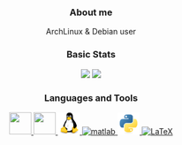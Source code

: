 <!--
**ponte-vecchio/ponte-vecchio** is a ✨ _special_ ✨ repository because its `README.md` (this file) appears on your GitHub profile.

Here are some ideas to get you started:

- 🌱 I’m currently learning ...
- 👯 I’m looking to collaborate on ...
- 🤔 I’m looking for help with ...
- 💬 Ask me about ...
- 📫 How to reach me: ...
- 😄 Pronouns: ...
- ⚡ Fun fact: ...
-->

<h3 align="center"> About me </h3>

<p align="center">ArchLinux & Debian user</p>

<h3 align="center"> Basic Stats </h3>

<p align="center">
  
 <img src="https://github-readme-stats.vercel.app/api?username=ponte-vecchio&show_icons=true">
  
 <img src="https://github-readme-stats.vercel.app/api/top-langs/?username=ponte-vecchio">
  
</p>


<h3 align="center">Languages and Tools</h3>

<p align="center">
  <a href="bash" target="_blank"> <img src="https://www.vectorlogo.zone/logos/gnu_bash/gnu_bash-icon.svg" alt="" width="40" height="40"/> </a>
  <a href="git" target="_blank"> <img src="https://www.vectorlogo.zone/logos/git-scm/git-scm-icon.svg" alt="" width="40" height="40"/> </a>
  <a href="*nix operating systems" target="_blank"> <img src="https://raw.githubusercontent.com/devicons/devicon/master/icons/linux/linux-original.svg" alt="linux" width="40" height="40"/> </a>
  <a href="MATLAB" target="_blank"> <img src="https://upload.wikimedia.org/wikipedia/commons/2/21/Matlab_Logo.png" alt="matlab" width="40" height="40"/> </a>
  <a href="Python" target="_blank"> <img src="https://raw.githubusercontent.com/devicons/devicon/master/icons/python/python-original.svg" alt="python" width="40" height="40"/> </a>
  <a href="LaTeX" target="_blank"> <img src="https://upload.wikimedia.org/wikipedia/commons/thumb/9/92/LaTeX_logo.svg/2560px-LaTeX_logo.svg.png" alt="LaTeX" height="40"/> </a>
  </p>
